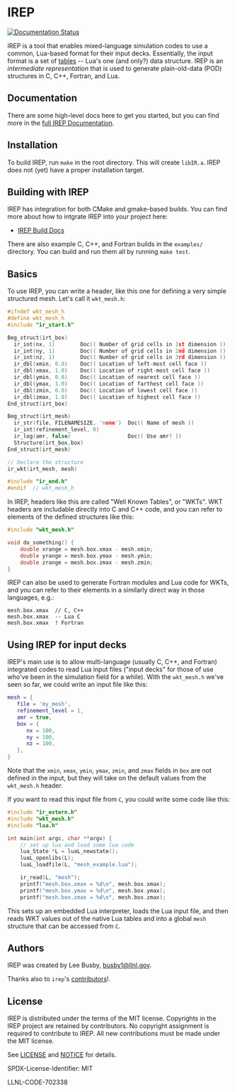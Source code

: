 # IREP

[![Documentation Status](https://readthedocs.org/projects/irep/badge/?version=latest)](https://irep.readthedocs.io/en/latest/?badge=latest)

IREP is a tool that enables mixed-language simulation codes to use a
common, Lua-based format for their input decks. Essentially, the input
format is a set of [tables](https://www.lua.org/pil/2.5.html) -- Lua's
one (and only?) data structure. IREP is an *intermediate representation*
that is used to generate plain-old-data (POD) structures in C, C++,
Fortran, and Lua.

## Documentation

There are some high-level docs here to get you started, but you can find
more in the [full IREP Documentation](https://irep.readthedocs.io/).

## Installation

To build IREP, run `make` in the root directory. This will create
`libIR.a`.  IREP does not (yet) have a proper installation target.

## Building with IREP

IREP has integration for both CMake and gmake-based builds. You can find
more about how to intgrate IREP into your project here:

* [IREP Build Docs](https://irep.readthedocs.io/en/latest/build.html)

There are also example C, C++, and Fortran builds in the `examples/`
directory. You can build and run them all by running `make test`.

## Basics

To use IREP, you can write a header, like this one for defining a
very simple structured mesh. Let's call it `wkt_mesh.h`:

```c
#ifndef wkt_mesh_h
#define wkt_mesh_h
#include "ir_start.h"

Beg_struct(irt_box)
  ir_int(nx, 1)        Doc(( Number of grid cells in 1st dimension ))
  ir_int(ny, 1)        Doc(( Number of grid cells in 2nd dimension ))
  ir_int(nz, 1)        Doc(( Number of grid cells in 3rd dimension ))
  ir_dbl(xmin, 0.0)    Doc(( Location of left-most cell face ))
  ir_dbl(xmax, 1.0)    Doc(( Location of right-most cell face ))
  ir_dbl(ymin, 0.0)    Doc(( Location of nearest cell face ))
  ir_dbl(ymax, 1.0)    Doc(( Location of farthest cell face ))
  ir_dbl(zmin, 0.0)    Doc(( Location of lowest cell face ))
  ir_dbl(zmax, 1.0)    Doc(( Location of highest cell face ))
End_struct(irt_box)

Beg_struct(irt_mesh)
  ir_str(file, FILENAMESIZE, 'none')  Doc(( Name of mesh ))
  ir_int(refinement_level, 0)
  ir_log(amr, false)                  Doc(( Use amr? ))
  Structure(irt_box,box)
End_struct(irt_mesh)

// Declare the structure
ir_wkt(irt_mesh, mesh)

#include "ir_end.h"
#endif  // wkt_mesh_h
```

In IREP, headers like this are called "Well Known Tables", or "WKTs". WKT
headers are includable directly into C and C++ code, and you can refer to
elements of the defined structures like this:

```c
#include "wkt_mesh.h"

void do_something() {
    double xrange = mesh.box.xmax - mesh.xmin;
    double yrange = mesh.box.ymax - mesh.ymin;
    double zrange = mesh.box.zmax - mesh.zmin;
}
```

IREP can also be used to generate Fortran modules and Lua code for WKTs,
and you can refer to their elements in a similarly direct way in those
languages, e.g.:

```
mesh.box.xmax  // C, C++
mesh.box.xmax  -- Lua C
mesh.box.xmax  ! Fortran
```

## Using IREP for input decks

IREP's main use is to allow multi-language (usually C, C++, and Fortran)
integrated codes to read Lua input files ("input decks" for those of use
who've been in the simulation field for a while). With the `wkt_mesh.h`
we've seen so far, we could write an input file like this:

```lua
mesh = {
   file = 'my_mesh',
   refinement_level = 1,
   amr = true,
   box = {
      nx = 100,
      ny = 100,
      nz = 100,
   },
}
```

Note that the `xmin`, `xmax`, `ymin`, `ymax`, `zmin`, and `zmax` fields
in `box` are not defined in the input, but they will take on the default
values from the `wkt_mesh.h` header.

If you want to read this input file from `C`, you could write some code
like this:

```c
#include "ir_extern.h"
#include "wkt_mesh.h"
#include "lua.h"

int main(int argc, char **argv) {
    // set up lua and load some lua code
    lua_State *L = luaL_newstate();
    luaL_openlibs(L);
    luaL_loadfile(L, "mesh_example.lua");

    ir_read(L, "mesh");
    printf("mesh.box.xmax = %d\n", mesh.box.xmax);
    printf("mesh.box.ymax = %d\n", mesh.box.ymax);
    printf("mesh.box.zmax = %d\n", mesh.box.zmax);
```

This sets up an embedded Lua interpreter, loads the Lua input file, and
then reads WKT values out of the native Lua tables and into a global
`mesh` structure that can be accessed from `C`.

## Authors

IREP was created by Lee Busby, busby1@llnl.gov.

Thanks also to `irep`'s
[contributors](https://github.com/LLNL/irep/graphs/contributors)!.

## License

IREP is distributed under the terms of the MIT license. Copyrights in the
IREP project are retained by contributors. No copyright assignment is
required to contribute to IREP. All new contributions must be made under
the MIT license.

See [LICENSE](https://github.com/LLNL/irep/blob/master/LICENSE) and
[NOTICE](https://github.com/LLNL/irep/blob/master/NOTICE) for details.

SPDX-License-Identifier: MIT

LLNL-CODE-702338
